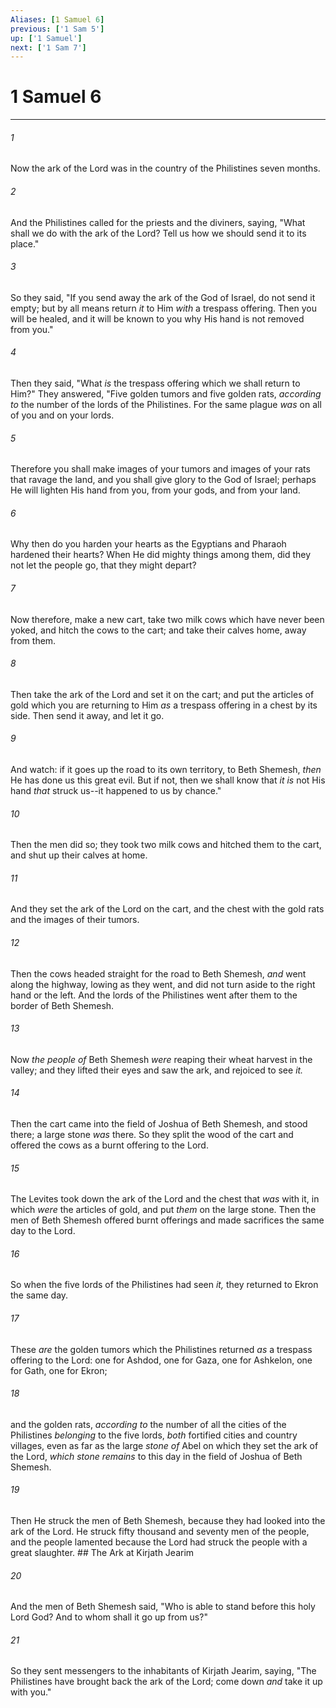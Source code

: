```yaml
---
Aliases: [1 Samuel 6]
previous: ['1 Sam 5']
up: ['1 Samuel']
next: ['1 Sam 7']
---
```

# 1 Samuel 6

***


###### 1 
Now the ark of the Lord was in the country of the Philistines seven months. 

###### 2 
And the Philistines called for the priests and the diviners, saying, "What shall we do with the ark of the Lord? Tell us how we should send it to its place." 

###### 3 
So they said, "If you send away the ark of the God of Israel, do not send it empty; but by all means return _it_ to Him _with_ a trespass offering. Then you will be healed, and it will be known to you why His hand is not removed from you." 

###### 4 
Then they said, "What _is_ the trespass offering which we shall return to Him?" They answered, "Five golden tumors and five golden rats, _according to_ the number of the lords of the Philistines. For the same plague _was_ on all of you and on your lords. 

###### 5 
Therefore you shall make images of your tumors and images of your rats that ravage the land, and you shall give glory to the God of Israel; perhaps He will lighten His hand from you, from your gods, and from your land. 

###### 6 
Why then do you harden your hearts as the Egyptians and Pharaoh hardened their hearts? When He did mighty things among them, did they not let the people go, that they might depart? 

###### 7 
Now therefore, make a new cart, take two milk cows which have never been yoked, and hitch the cows to the cart; and take their calves home, away from them. 

###### 8 
Then take the ark of the Lord and set it on the cart; and put the articles of gold which you are returning to Him _as_ a trespass offering in a chest by its side. Then send it away, and let it go. 

###### 9 
And watch: if it goes up the road to its own territory, to Beth Shemesh, _then_ He has done us this great evil. But if not, then we shall know that _it is_ not His hand _that_ struck us--it happened to us by chance." 

###### 10 
Then the men did so; they took two milk cows and hitched them to the cart, and shut up their calves at home. 

###### 11 
And they set the ark of the Lord on the cart, and the chest with the gold rats and the images of their tumors. 

###### 12 
Then the cows headed straight for the road to Beth Shemesh, _and_ went along the highway, lowing as they went, and did not turn aside to the right hand or the left. And the lords of the Philistines went after them to the border of Beth Shemesh. 

###### 13 
Now _the people of_ Beth Shemesh _were_ reaping their wheat harvest in the valley; and they lifted their eyes and saw the ark, and rejoiced to see _it._ 

###### 14 
Then the cart came into the field of Joshua of Beth Shemesh, and stood there; a large stone _was_ there. So they split the wood of the cart and offered the cows as a burnt offering to the Lord. 

###### 15 
The Levites took down the ark of the Lord and the chest that _was_ with it, in which _were_ the articles of gold, and put _them_ on the large stone. Then the men of Beth Shemesh offered burnt offerings and made sacrifices the same day to the Lord. 

###### 16 
So when the five lords of the Philistines had seen _it,_ they returned to Ekron the same day. 

###### 17 
These _are_ the golden tumors which the Philistines returned _as_ a trespass offering to the Lord: one for Ashdod, one for Gaza, one for Ashkelon, one for Gath, one for Ekron; 

###### 18 
and the golden rats, _according to_ the number of all the cities of the Philistines _belonging_ to the five lords, _both_ fortified cities and country villages, even as far as the large _stone of_ Abel on which they set the ark of the Lord, _which stone remains_ to this day in the field of Joshua of Beth Shemesh. 

###### 19 
Then He struck the men of Beth Shemesh, because they had looked into the ark of the Lord. He struck fifty thousand and seventy men of the people, and the people lamented because the Lord had struck the people with a great slaughter. ## The Ark at Kirjath Jearim 

###### 20 
And the men of Beth Shemesh said, "Who is able to stand before this holy Lord God? And to whom shall it go up from us?" 

###### 21 
So they sent messengers to the inhabitants of Kirjath Jearim, saying, "The Philistines have brought back the ark of the Lord; come down _and_ take it up with you."
